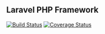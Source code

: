 ## Laravel PHP Framework

[![Build Status](https://travis-ci.org/andela-womokoro/crud.svg)](https://travis-ci.org/andela-womokoro/crud)
[![Coverage Status](https://coveralls.io/repos/github/andela-womokoro/crud/badge.svg?branch=master)](https://coveralls.io/github/andela-womokoro/crud?branch=master)